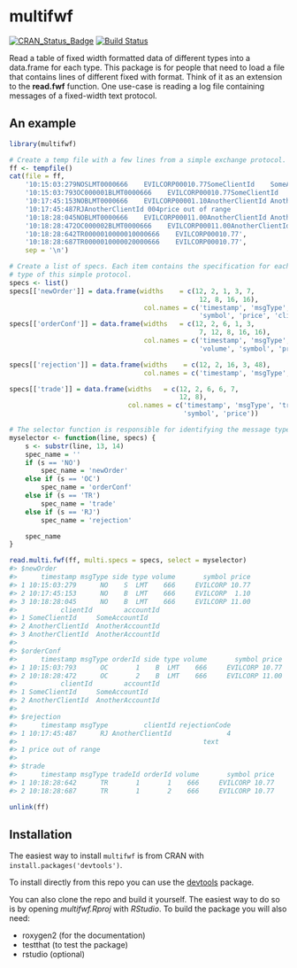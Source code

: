 <!-- README.md is generated from README.Rmd. Please edit that file -->
multifwf
========

[![CRAN\_Status\_Badge](http://www.r-pkg.org/badges/version/multifwf)](http://cran.r-project.org/package=multifwf) [![Build Status](https://travis-ci.org/prontog/multifwf.svg)](https://travis-ci.org/prontog/multifwf)

Read a table of fixed width formatted data of different types into a data.frame for each type. This package is for people that need to load a file that contains lines of different fixed with format. Think of it as an extension to the **read.fwf** function. One use-case is reading a log file containing messages of a fixed-width text protocol.

An example
----------

``` r
library(multifwf)

# Create a temp file with a few lines from a simple exchange protocol.
ff <- tempfile()
cat(file = ff, 
    '10:15:03:279NOSLMT0000666    EVILCORP00010.77SomeClientId    SomeAccountId   ',
    '10:15:03:793OC000001BLMT0000666    EVILCORP00010.77SomeClientId    SomeAccountId   ',
    '10:17:45:153NOBLMT0000666    EVILCORP00001.10AnotherClientId AnotherAccountId',
    '10:17:45:487RJAnotherClientId 004price out of range                              ',
    '10:18:28:045NOBLMT0000666    EVILCORP00011.00AnotherClientId AnotherAccountId',
    '10:18:28:472OC000002BLMT0000666    EVILCORP00011.00AnotherClientId AnotherAccountId',
    '10:18:28:642TR0000010000010000666    EVILCORP00010.77',
    '10:18:28:687TR0000010000020000666    EVILCORP00010.77', 
    sep = '\n')

# Create a list of specs. Each item contains the specification for each message
# type of this simple protocol.
specs <- list()
specs[['newOrder']] = data.frame(widths    = c(12, 2, 1, 3, 7, 
                                                12, 8, 16, 16), 
                                  col.names = c('timestamp', 'msgType', 'side', 'type', 'volume', 
                                                'symbol', 'price', 'clientId', 'accountId'))
specs[['orderConf']] = data.frame(widths   = c(12, 2, 6, 1, 3,
                                                7, 12, 8, 16, 16), 
                                  col.names = c('timestamp', 'msgType', 'orderId', 'side', 'type', 
                                                'volume', 'symbol', 'price', 'clientId', 'accountId'))

specs[['rejection']] = data.frame(widths    = c(12, 2, 16, 3, 48), 
                                  col.names = c('timestamp', 'msgType', 'clientId', 'rejectionCode', 'text'))

specs[['trade']] = data.frame(widths   = c(12, 2, 6, 6, 7,
                                           12, 8), 
                              col.names = c('timestamp', 'msgType', 'tradeId', 'orderId', 'volume', 
                                            'symbol', 'price'))

# The selector function is responsible for identifying the message type of a line.
myselector <- function(line, specs) {
    s <- substr(line, 13, 14)
    spec_name = ''
    if (s == 'NO')
        spec_name = 'newOrder'
    else if (s == 'OC')
        spec_name = 'orderConf'
    else if (s == 'TR')
        spec_name = 'trade'
    else if (s == 'RJ')
        spec_name = 'rejection'

    spec_name
}

read.multi.fwf(ff, multi.specs = specs, select = myselector)
#> $newOrder
#>      timestamp msgType side type volume       symbol price
#> 1 10:15:03:279      NO    S  LMT    666     EVILCORP 10.77
#> 2 10:17:45:153      NO    B  LMT    666     EVILCORP  1.10
#> 3 10:18:28:045      NO    B  LMT    666     EVILCORP 11.00
#>           clientId        accountId
#> 1 SomeClientId     SomeAccountId   
#> 2 AnotherClientId  AnotherAccountId
#> 3 AnotherClientId  AnotherAccountId
#> 
#> $orderConf
#>      timestamp msgType orderId side type volume       symbol price
#> 1 10:15:03:793      OC       1    B  LMT    666     EVILCORP 10.77
#> 2 10:18:28:472      OC       2    B  LMT    666     EVILCORP 11.00
#>           clientId        accountId
#> 1 SomeClientId     SomeAccountId   
#> 2 AnotherClientId  AnotherAccountId
#> 
#> $rejection
#>      timestamp msgType         clientId rejectionCode
#> 1 10:17:45:487      RJ AnotherClientId              4
#>                                               text
#> 1 price out of range                              
#> 
#> $trade
#>      timestamp msgType tradeId orderId volume       symbol price
#> 1 10:18:28:642      TR       1       1    666     EVILCORP 10.77
#> 2 10:18:28:687      TR       1       2    666     EVILCORP 10.77

unlink(ff)
```

Installation
------------

The easiest way to install `multifwf` is from CRAN with `install.packages('devtools')`.

To install directly from this repo you can use the [devtools](https://github.com/hadley/devtools) package.

You can also clone the repo and build it yourself. The easiest way to do so is by opening *multifwf.Rproj* with *RStudio*. To build the package you will also need:

-   roxygen2 (for the documentation)
-   testthat (to test the package)
-   rstudio (optional)
